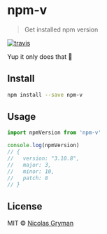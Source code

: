 # npm-v

> Get installed npm version

[![travis][travis-image]][travis-url]

[travis-image]: https://img.shields.io/travis/ngryman/npm-v.svg?style=flat
[travis-url]: https://travis-ci.org/ngryman/npm-v


Yup it only does that :tada:


## Install

```bash
npm install --save npm-v
```


## Usage

```js
import npmVersion from 'npm-v'

console.log(npmVersion)
// {
//   version: "3.10.8",
//   major: 3,
//   minor: 10,
//   patch: 8
// }
```


## License

MIT © [Nicolas Gryman](http://ngryman.sh)
